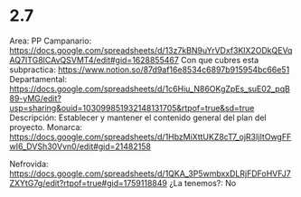 # 2.7

Area: PP
Campanario: https://docs.google.com/spreadsheets/d/13z7kBN9uYrVDxf3KlX2ODkQEVqAQ7ITG8ICAvQSVMT4/edit#gid=1628855467
Con que cubres esta subpractica: https://www.notion.so/87d9af16e8534c6897b915954bc66e51 
Departamental: https://docs.google.com/spreadsheets/d/1c6Hiu_N86OKgZpEs_suE02_pqB89-yMG/edit?usp=sharing&ouid=103099851932148131705&rtpof=true&sd=true
Descripción: Establecer y mantener el contenido general del plan del proyecto.
Monarca: https://docs.google.com/spreadsheets/d/1HbzMiXttUKZ8cT7_ojR3IjItOwgFFwI6_DVSh30Vvn0/edit#gid=21482158

Nefrovida: https://docs.google.com/spreadsheets/d/1QKA_3P5wmbxxDLRjFDFoHVFJ7ZXYtG7g/edit?rtpof=true#gid=1759118849
¿La tenemos?: No